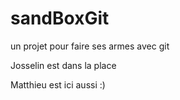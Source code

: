 # sandBoxGit
un projet pour faire ses armes avec git

Josselin est dans la place

Matthieu est ici aussi :)